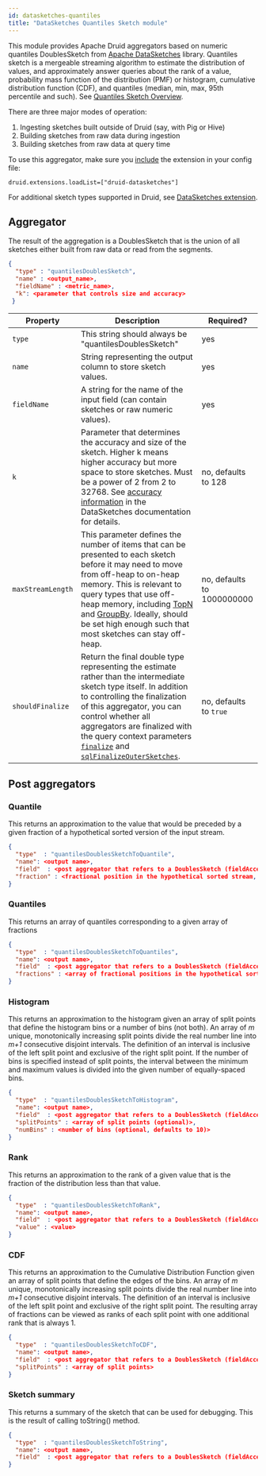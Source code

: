 ```yaml
---
id: datasketches-quantiles
title: "DataSketches Quantiles Sketch module"
---
```


<!--
  ~ Licensed to the Apache Software Foundation (ASF) under one
  ~ or more contributor license agreements.  See the NOTICE file
  ~ distributed with this work for additional information
  ~ regarding copyright ownership.  The ASF licenses this file
  ~ to you under the Apache License, Version 2.0 (the
  ~ "License"); you may not use this file except in compliance
  ~ with the License.  You may obtain a copy of the License at
  ~
  ~   http://www.apache.org/licenses/LICENSE-2.0
  ~
  ~ Unless required by applicable law or agreed to in writing,
  ~ software distributed under the License is distributed on an
  ~ "AS IS" BASIS, WITHOUT WARRANTIES OR CONDITIONS OF ANY
  ~ KIND, either express or implied.  See the License for the
  ~ specific language governing permissions and limitations
  ~ under the License.
  -->


This module provides Apache Druid aggregators based on numeric quantiles DoublesSketch from [Apache DataSketches](https://datasketches.apache.org/) library. Quantiles sketch is a mergeable streaming algorithm to estimate the distribution of values, and approximately answer queries about the rank of a value, probability mass function of the distribution (PMF) or histogram, cumulative distribution function (CDF), and quantiles (median, min, max, 95th percentile and such). See [Quantiles Sketch Overview](https://datasketches.apache.org/docs/Quantiles/QuantilesSketchOverview.html).

There are three major modes of operation:

1. Ingesting sketches built outside of Druid (say, with Pig or Hive)
2. Building sketches from raw data during ingestion
3. Building sketches from raw data at query time

To use this aggregator, make sure you [include](../../configuration/extensions.md#loading-extensions) the extension in your config file:

```
druid.extensions.loadList=["druid-datasketches"]
```

For additional sketch types supported in Druid, see [DataSketches extension](datasketches-extension.md).

## Aggregator

The result of the aggregation is a DoublesSketch that is the union of all sketches either built from raw data or read from the segments.

```json
{
  "type" : "quantilesDoublesSketch",
  "name" : <output_name>,
  "fieldName" : <metric_name>,
  "k": <parameter that controls size and accuracy>
 }
```

|Property|Description|Required?|
|--------|-----------|---------|
|`type`|This string should always be "quantilesDoublesSketch"|yes|
|`name`|String representing the output column to store sketch values.|yes|
|`fieldName`|A string for the name of the input field (can contain sketches or raw numeric values).|yes|
|`k`|Parameter that determines the accuracy and size of the sketch. Higher k means higher accuracy but more space to store sketches. Must be a power of 2 from 2 to 32768. See [accuracy information](https://datasketches.apache.org/docs/Quantiles/ClassicQuantilesSketch.html#accuracy-and-size) in the DataSketches documentation for details.|no, defaults to 128|
|`maxStreamLength`|This parameter defines the number of items that can be presented to each sketch before it may need to move from off-heap to on-heap memory. This is relevant to query types that use off-heap memory, including [TopN](../../querying/topnquery.md) and [GroupBy](../../querying/groupbyquery.md). Ideally, should be set high enough such that most sketches can stay off-heap.|no, defaults to 1000000000|
|`shouldFinalize`|Return the final double type representing the estimate rather than the intermediate sketch type itself. In addition to controlling the finalization of this aggregator, you can control whether all aggregators are finalized with the query context parameters [`finalize`](../../querying/query-context.md) and [`sqlFinalizeOuterSketches`](../../querying/sql-query-context.md).|no, defaults to `true`|

## Post aggregators

### Quantile

This returns an approximation to the value that would be preceded by a given fraction of a hypothetical sorted version of the input stream.

```json
{
  "type"  : "quantilesDoublesSketchToQuantile",
  "name": <output name>,
  "field"  : <post aggregator that refers to a DoublesSketch (fieldAccess or another post aggregator)>,
  "fraction" : <fractional position in the hypothetical sorted stream, number from 0 to 1 inclusive>
}
```

### Quantiles

This returns an array of quantiles corresponding to a given array of fractions

```json
{
  "type"  : "quantilesDoublesSketchToQuantiles",
  "name": <output name>,
  "field"  : <post aggregator that refers to a DoublesSketch (fieldAccess or another post aggregator)>,
  "fractions" : <array of fractional positions in the hypothetical sorted stream, number from 0 to 1 inclusive>
}
```

### Histogram

This returns an approximation to the histogram given an array of split points that define the histogram bins or a number of bins (not both). An array of <i>m</i> unique, monotonically increasing split points divide the real number line into <i>m+1</i> consecutive disjoint intervals. The definition of an interval is inclusive of the left split point and exclusive of the right split point. If the number of bins is specified instead of split points, the interval between the minimum and maximum values is divided into the given number of equally-spaced bins.

```json
{
  "type"  : "quantilesDoublesSketchToHistogram",
  "name": <output name>,
  "field"  : <post aggregator that refers to a DoublesSketch (fieldAccess or another post aggregator)>,
  "splitPoints" : <array of split points (optional)>,
  "numBins" : <number of bins (optional, defaults to 10)>
}
```

### Rank

This returns an approximation to the rank of a given value that is the fraction of the distribution less than that value.

```json
{
  "type"  : "quantilesDoublesSketchToRank",
  "name": <output name>,
  "field"  : <post aggregator that refers to a DoublesSketch (fieldAccess or another post aggregator)>,
  "value" : <value>
}
```
### CDF

This returns an approximation to the Cumulative Distribution Function given an array of split points that define the edges of the bins. An array of <i>m</i> unique, monotonically increasing split points divide the real number line into <i>m+1</i> consecutive disjoint intervals. The definition of an interval is inclusive of the left split point and exclusive of the right split point. The resulting array of fractions can be viewed as ranks of each split point with one additional rank that is always 1.

```json
{
  "type"  : "quantilesDoublesSketchToCDF",
  "name": <output name>,
  "field"  : <post aggregator that refers to a DoublesSketch (fieldAccess or another post aggregator)>,
  "splitPoints" : <array of split points>
}
```

### Sketch summary

This returns a summary of the sketch that can be used for debugging. This is the result of calling toString() method.

```json
{
  "type"  : "quantilesDoublesSketchToString",
  "name": <output name>,
  "field"  : <post aggregator that refers to a DoublesSketch (fieldAccess or another post aggregator)>
}
```
